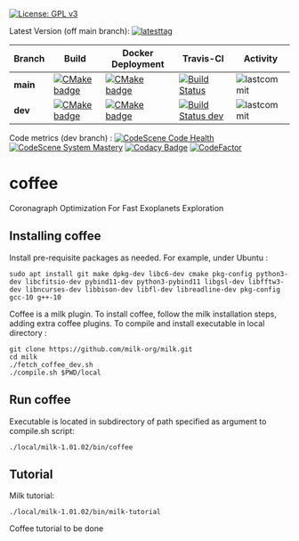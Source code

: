 [![License: GPL v3](https://img.shields.io/badge/License-GPL%20v3-blue.svg)](http://www.gnu.org/licenses/gpl-3.0)

Latest Version (off main branch): [![latesttag](https://img.shields.io/github/tag/coffee-org/coffee.svg)](https://github.com/coffee-org/coffee/tree/main)

| Branch    | Build   | Docker Deployment    | Travis-CI    | Activity   |
|-------------|-------------|-------------|-------------|-------------|
**main**|[![CMake badge](https://github.com/coffee-org/coffee/actions/workflows/cmake.yml/badge.svg?branch=main)](https://github.com/coffee-org/coffee/actions/workflows/cmake.yml)|[![CMake badge](https://github.com/coffee-org/coffee/actions/workflows/docker-image.yml/badge.svg?branch=main)](https://github.com/coffee-org/coffee/actions/workflows/docker-image.yml)|[![Build Status](https://www.travis-ci.com/coffee-org/coffee.svg?branch=main)](https://www.travis-ci.com/coffee-org/coffee)|![lastcommit](https://img.shields.io/github/last-commit/coffee-org/coffee/main.svg)|
**dev**|[![CMake badge](https://github.com/coffee-org/coffee/actions/workflows/cmake.yml/badge.svg?branch=dev)](https://github.com/coffee-org/coffee/actions/workflows/cmake.yml)|[![CMake badge](https://github.com/coffee-org/coffee/actions/workflows/docker-image.yml/badge.svg?branch=dev)](https://github.com/coffee-org/coffee/actions/workflows/docker-image.yml)|[![Build Status dev](https://www.travis-ci.com/coffee-org/coffee.svg?branch=dev)](https://www.travis-ci.com/coffee-org/coffee)|![lastcommit](https://img.shields.io/github/last-commit/coffee-org/coffee/dev.svg)|


Code metrics (dev branch) :
[![CodeScene Code Health](https://codescene.io/projects/14780/status-badges/code-health)](https://codescene.io/projects/14781)
[![CodeScene System Mastery](https://codescene.io/projects/14780/status-badges/system-mastery)](https://codescene.io/projects/14781)
[![Codacy Badge](https://app.codacy.com/project/badge/Grade/6eefa0e1c1254889b1e2f6fda55930ca)](https://www.codacy.com/gh/coffee-org/coffee/dashboard?utm_source=github.com&amp;utm_medium=referral&amp;utm_content=coffee-org/coffee&amp;utm_campaign=Badge_Grade)
[![CodeFactor](https://www.codefactor.io/repository/github/coffee-org/coffee/badge)](https://www.codefactor.io/repository/github/coffee-org/coffee)



# coffee
Coronagraph Optimization For Fast Exoplanets Exploration


## Installing coffee

Install pre-requisite packages as needed. For example, under Ubuntu :

	sudo apt install git make dpkg-dev libc6-dev cmake pkg-config python3-dev libcfitsio-dev pybind11-dev python3-pybind11 libgsl-dev libfftw3-dev libncurses-dev libbison-dev libfl-dev libreadline-dev pkg-config gcc-10 g++-10 


Coffee is a milk plugin. To install coffee, follow the milk installation steps, adding extra coffee plugins.
To compile and install executable in local directory :

    git clone https://github.com/milk-org/milk.git
    cd milk
    ./fetch_coffee_dev.sh
    ./compile.sh $PWD/local

## Run coffee

Executable is located in subdirectory of path specified as argument to compile.sh script:

    ./local/milk-1.01.02/bin/coffee

## Tutorial

Milk tutorial:

    ./local/milk-1.01.02/bin/milk-tutorial

Coffee tutorial to be done
